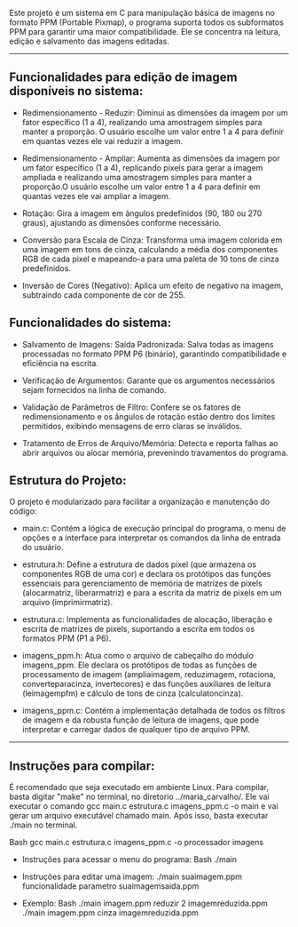 Este projeto é um sistema em C para manipulação básica de imagens no formato PPM (Portable Pixmap), o programa suporta todos os subformatos PPM para garantir uma maior compatibilidade. Ele se concentra na leitura, edição e salvamento das imagens editadas.

-----

## Funcionalidades para edição de imagem disponíveis no sistema:

* Redimensionamento - Reduzir: Diminui as dimensões da imagem por um fator específico (1 a 4), realizando uma amostragem simples para manter a proporção. O usuário escolhe um valor entre 1 a 4 para definir em quantas vezes ele vai reduzir a imagem.

* Redimensionamento - Ampliar: Aumenta as dimensões da imagem por um fator específico (1 a 4), replicando pixels para gerar a imagem ampliada e realizando uma amostragem simples para manter a proporção.O usuário escolhe um valor entre 1 a 4 para definir em quantas vezes ele vai ampliar a imagem.

* Rotação: Gira a imagem em ângulos predefinidos (90, 180 ou 270 graus), ajustando as dimensões conforme necessário.

* Conversão para Escala de Cinza: Transforma uma imagem colorida em uma imagem em tons de cinza, calculando a média dos componentes RGB de cada pixel e mapeando-a para uma paleta de 10 tons de cinza predefinidos.

* Inversão de Cores (Negativo): Aplica um efeito de negativo na imagem, subtraindo cada componente de cor de 255.

## Funcionalidades do sistema:

* Salvamento de Imagens:
Saída Padronizada: Salva todas as imagens processadas no formato PPM P6 (binário), garantindo compatibilidade e eficiência na escrita.

* Verificação de Argumentos: Garante que os argumentos necessários sejam fornecidos na linha de comando.

* Validação de Parâmetros de Filtro: Confere se os fatores de redimensionamento e os ângulos de rotação estão dentro dos limites permitidos, exibindo mensagens de erro claras se inválidos.

* Tratamento de Erros de Arquivo/Memória: Detecta e reporta falhas ao abrir arquivos ou alocar memória, prevenindo travamentos do programa.

## Estrutura do Projeto:

O projeto é modularizado para facilitar a organização e manutenção do código:

* main.c: Contém a lógica de execução principal do programa, o menu de opções e a interface para interpretar os comandos da linha de entrada do usuário.

* estrutura.h: Define a estrutura de dados pixel (que armazena os componentes RGB de uma cor) e declara os protótipos das funções essenciais para gerenciamento de memória de matrizes de pixels (alocarmatriz, liberarmatriz) e para a escrita da matriz de pixels em um arquivo (imprimirmatriz).

* estrutura.c: Implementa as funcionalidades de alocação, liberação e escrita de matrizes de pixels, suportando a escrita em todos os formatos PPM (P1 a P6).

* imagens_ppm.h: Atua como o arquivo de cabeçalho do módulo imagens_ppm. Ele declara os protótipos de todas as funções de processamento de imagem (ampliaimagem, reduzimagem, rotaciona, converteparacinza, invertecores) e das funções auxiliares de leitura (leimagempfm) e cálculo de tons de cinza (calculatoncinza).

* imagens_ppm.c: Contém a implementação detalhada de todos os filtros de imagem e da robusta função de leitura de imagens, que pode interpretar e carregar dados de qualquer tipo de arquivo PPM.

------

## Instruções para compilar:

É recomendado que seja executado em ambiente Linux. Para compilar, basta digitar "make" no terminal, no diretorio ../maria_carvalho/. Ele vai executar o comando gcc main.c estrutura.c imagens_ppm.c -o main e vai gerar um arquivo executável chamado main. Após isso, basta executar ./main no terminal.

Bash
gcc main.c estrutura.c imagens_ppm.c -o processador imagens

* Instruções para acessar o menu do programa:
Bash
./main 

* Instruções para editar uma imagem:
./main suaimagem.ppm funcionalidade parametro suaimagemsaida.ppm

* Exemplo:
Bash
./main imagem.ppm reduzir 2 imagemreduzida.ppm
./main imagem.ppm cinza imagemreduzida.ppm
